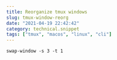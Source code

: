 ```yaml
---
title: Reorganize tmux windows
slug: tmux-window-reorg
date: "2021-04-19 22:42:42"
category: technical.snippet
tags: ["tmux", "macos", "linux", "cli"]
---
```


`swap-window -s 3 -t 1`
